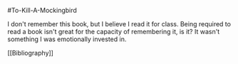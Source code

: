 #To-Kill-A-Mockingbird

I don't remember this book, but I believe I read it for class.  Being required to read a book isn't great for the capacity of remembering it, is it?  It wasn't something I was emotionally invested in.

[[Bibliography]]